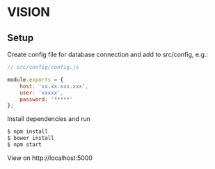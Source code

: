 # VISION

Setup
------------
Create config file for database connection and add to src/config, e.g.:
```js
// src/config/config.js

module.exports = {
    host: 'xx.xx.xxx.xxx',
    user: 'xxxxx',
    password: '*****'
};
```
Install dependencies and run
```js
$ npm install
$ bower install
$ npm start
```
View on http://localhost:5000
